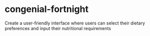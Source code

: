 # congenial-fortnight
Create a user-friendly interface where users can select their dietary preferences and input their nutritional requirements
